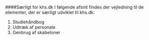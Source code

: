####Særligt for khs.dk
I følgende afsnit findes der vejledning til de elementer, der er særligt udviklet til khs.dk:
1. Studiehåndbog
2. Udtræk af personale
3. Genbrug af skabeloner